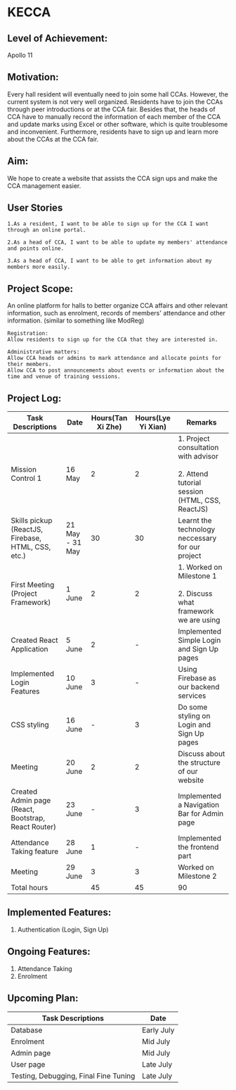 # KECCA

## Level of Achievement:

Apollo 11

## Motivation:

Every hall resident will eventually need to join some hall CCAs. However, the current system is not very well organized. Residents have to join the CCAs through peer introductions or at the CCA fair. Besides that, the heads of CCA have to manually record the information of each member of the CCA and update marks using Excel or other software, which is quite troublesome and inconvenient. Furthermore, residents have to sign up and learn more about the CCAs at the CCA fair.

## Aim:

We hope to create a website that assists the CCA sign ups and make the CCA management easier.

## User Stories

    1.As a resident, I want to be able to sign up for the CCA I want through an online portal.

    2.As a head of CCA, I want to be able to update my members' attendance and points online.

    3.As a head of CCA, I want to be able to get information about my members more easily.

## Project Scope:

An online platform for halls to better organize CCA affairs and other relevant information, such as enrolment, records of members' attendance and other information. (similar to something like ModReg)

    Registration:
    Allow residents to sign up for the CCA that they are interested in.

    Administrative matters:
    Allow CCA heads or admins to mark attendance and allocate points for their members.
    Allow CCA to post announcements about events or information about the time and venue of training sessions.

## Project Log:

| Task Descriptions                                   | Date            | Hours(Tan Xi Zhe) | Hours(Lye Yi Xian) | Remarks                                                                                       |
| --------------------------------------------------- | --------------- | ----------------- | ------------------ | --------------------------------------------------------------------------------------------- |
| Mission Control 1                                   | 16 May          | 2                 | 2                  | 1. Project consultation with advisor<br/><br/>2. Attend tutorial session (HTML, CSS, ReactJS) |
| Skills pickup (ReactJS, Firebase, HTML, CSS, etc.)  | 21 May - 31 May | 30                | 30                 | Learnt the technology neccessary for our project                                              |
| First Meeting (Project Framework)                   | 1 June          | 2                 | 2                  | 1. Worked on Milestone 1<br/><br/>2. Discuss what framework we are using                      |
| Created React Application                           | 5 June          | 2                 | -                  | Implemented Simple Login and Sign Up pages                                                    |
| Implemented Login Features                          | 10 June         | 3                 | -                  | Using Firebase as our backend services                                                        |
| CSS styling                                         | 16 June         | -                 | 3                  | Do some styling on Login and Sign Up pages                                                    |
| Meeting                                             | 20 June         | 2                 | 2                  | Discuss about the structure of our website                                                    |
| Created Admin page (React, Bootstrap, React Router) | 23 June         | -                 | 3                  | Implemented a Navigation Bar for Admin page                                                   |
| Attendance Taking feature                           | 28 June         | 1                 | -                  | Implemented the frontend part                                                                 |
| Meeting                                             | 29 June         | 3                 | 3                  | Worked on Milestone 2                                                                         |
| Total hours                                         |                 | 45                | 45                 | 90                                                                                            |

## Implemented Features:

1. Authentication (Login, Sign Up)

## Ongoing Features:

1. Attendance Taking
2. Enrolment

## Upcoming Plan:

| Task Descriptions                     | Date       |
| ------------------------------------- | ---------- |
| Database                              | Early July |
| Enrolment                             | Mid July   |
| Admin page                            | Mid July   |
| User page                             | Late July  |
| Testing, Debugging, Final Fine Tuning | Late July  |
